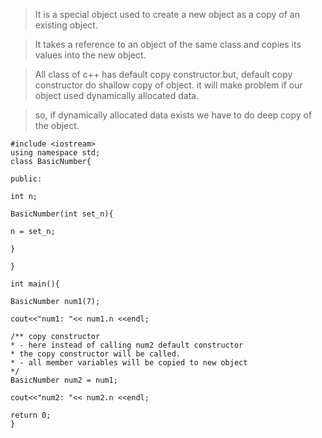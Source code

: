 > It is a special object used to create a new object as a copy of an existing object.

>It takes a reference to an object of the same class and copies its values into the new object.

>All class of c++ has default copy constructor.but, default copy constructor do shallow copy of object. it will make problem if our object used dynamically allocated data.

>so, if dynamically allocated data exists we have to do deep copy of the object.


    #include <iostream>
    using namespace std;
    class BasicNumber{

    public:

    int n;

    BasicNumber(int set_n){

    n = set_n; 
  
    }    

    }

    int main(){

    BasicNumber num1(7);

    cout<<"num1: "<< num1.n <<endl;

    /** copy constructor
    * - here instead of calling num2 default constructor
    * the copy constructor will be called.
    * - all member variables will be copied to new object 
    */
    BasicNumber num2 = num1;
    
    cout<<"num2: "<< num2.n <<endl;

    return 0;
    }
